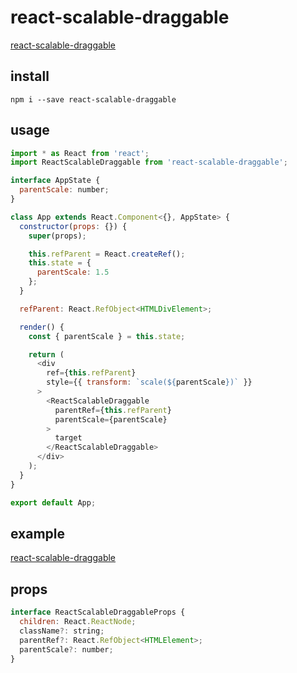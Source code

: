 # react-scalable-draggable

[react-scalable-draggable](https://www.npmjs.com/package/react-scalable-draggable)

## install

`npm i --save react-scalable-draggable`

## usage

``` js
import * as React from 'react';
import ReactScalableDraggable from 'react-scalable-draggable';

interface AppState {
  parentScale: number;
}

class App extends React.Component<{}, AppState> {
  constructor(props: {}) {
    super(props);

    this.refParent = React.createRef();
    this.state = {
      parentScale: 1.5
    };
  }

  refParent: React.RefObject<HTMLDivElement>;

  render() {
    const { parentScale } = this.state;

    return (
      <div
        ref={this.refParent}
        style={{ transform: `scale(${parentScale})` }}
      >
        <ReactScalableDraggable
          parentRef={this.refParent}
          parentScale={parentScale}
        >
          target
        </ReactScalableDraggable>
      </div>
    );
  }
}

export default App;
```

## example

[react-scalable-draggable](https://piro0919.github.io/react-scalable-draggable/)

## props

``` js
interface ReactScalableDraggableProps {
  children: React.ReactNode;
  className?: string;
  parentRef?: React.RefObject<HTMLElement>;
  parentScale?: number;
}
```
